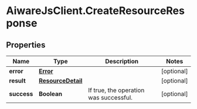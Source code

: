 # AiwareJsClient.CreateResourceResponse

## Properties

Name | Type | Description | Notes
------------ | ------------- | ------------- | -------------
**error** | [**Error**](Error.md) |  | [optional] 
**result** | [**ResourceDetail**](ResourceDetail.md) |  | [optional] 
**success** | **Boolean** | If true, the operation was successful. | [optional] 


